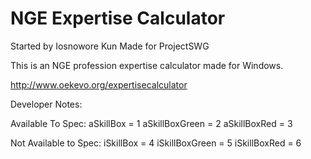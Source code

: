 # NGE Expertise Calculator

Started by Iosnowore Kun
Made for ProjectSWG

This is an NGE profession expertise calculator made for Windows.

http://www.oekevo.org/expertisecalculator

Developer Notes:

Available To Spec:
aSkillBox = 1
aSkillBoxGreen = 2
aSkillBoxRed = 3

Not Available to Spec:
iSkillBox = 4
iSkillBoxGreen = 5
iSkillBoxRed = 6